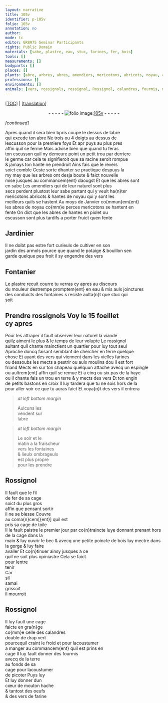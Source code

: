 ```yaml
---
layout: narrative
title: 105v
identifier: p-105v
folio: 105v
annotation: no
author:
mode: tc
editor: GR8975 Seminar Participants
rights: Public Domain
materials: [sabe, plastre, eau, stuc, farines, fer, bois]
tools: []
measurements: []
bodyparts: []
places: []
plants: [abre, arbres, abres, amendiers, mericotons, abricots, noyau, abres de noyau, perces mericotons, armols]
professions: []
environments: []
animals: [vers, rossignols, rossignol, Rossignol, calandres, fourmis, mouton, vers de farine]
---
```


<p><a href="{{ site.baseurl }}/diplomatic/">[TOC]</a> | <a href="{{ site.baseurl }}/_texts/p-105v_tl.md/">[translation]</a></p><div class="folio" align="center">- - - - - <a href="http://gallica.bnf.fr/ark:/12148/btv1b10500001g/f216.image" target="_blank"><img src="https://cu-mkp.github.io/2017-workshop-edition/assets/photo-icon.png" alt="folio image: " style="display:inline-block; margin-bottom:-3px;"/>105v</a> - - - - - </div>  
 
*[continued]*
  
Apres quand il sera bien <span class="del">b</span>pris coupe le dessus de l<span class="pa">abre</span><br/> qui excede ton <span class="pa">abre</span> <span class="del">Ne</span> trois ou 4 doigts au dessus de<br/> lescusson pour la premiere foys Et <span class="del">apr</span> puys au plus pres<br/> affin quil se ferme Mais advise bien que quand tu feras<br/> ton escusson quil ny demeure point un petit trou par derriere<br/> le germe car cela te signifieroit que sa racine seroit rompue<br/> & jamays ton hante ne prendroit Ains fais que le revers<br/> soict comble Ceste sorte dhanter se practique despuys la<br/> my may que les <span class="pa">arbres</span> ont desja boute & faict nouvelle<br/> mise jusques au commancem{ent} daougst Et que les <span class="pa">abres</span> sont<br/> en sabe Les <span class="pa">amendiers</span> qui de leur naturel sont plus<br/> secs perdent plustost leur <span class="m">sabe</span> partant qui y veult ha{n}ter<br/> <span class="pa">mericotons</span> <span class="pa">abricots</span> & hantes de <span class="pa">noyau</span> qui y sont les<br/> meilleurs quils se hastent Au moys de Janvier co{mmun}em{ent}<br/> les <span class="pa">abres de noyau</span> co{mm}e <span class="pa">perces mericotons</span> se hantent en<br/> fente On dict que les <span class="pa">abres</span> <span class="del">de</span> hantes en piolet ou<br/> escusson sont plus tardifs a porter fruict quen fente
 
 
  

## Jardinier

 
Il ne doibt pas estre fort curieulx de cultiver en son<br/> jardin des <span class="pa">armols</span> pource <span class="add">que</span> quand le potaige & bouillon sen<br/> garde quelque peu froit il sy engendre des <span class="al">vers</span>
 
 
  

## Fontanier

 
Le <span class="m">plastre</span> recuit courre tu verras cy apres au discours<br/> du mouleur destrempe promptem{ent} en <span class="m">eau</span> & mis aulx joinctures<br/> des conduicts des fontaines <span class="del">s</span> resiste aulta{n}t que <span class="m">stuc</span> qui <br/> soit
 
 
  

## Prendre <span class="al">rossignols</span> <span class="add">Voy le 15 foeillet<br/> cy apres</span>

 
Pour les attraper il fault observer leur naturel la viande<br/> quilz aiment le plus & le temps de leur volupte Le <span class="al">rossignol</span><br/> aultant quil chante mainctient un quartier pour luy tout seul<br/> Aproche doncq faisant semblant de chercher en terre quelque<br/> chose Et ayant des <span class="al">vers</span> qui viennent dans les vielles <span class="m">farines</span><br/> ou dessoubs les mects a pestrir ou aulx moulins dou il est fort<br/> friand Mects en sur ton chapeau quelquun attache avecq un espingle<br/> ou aultrem{ent} affin quil se remue Et a cinq ou six pas de la haye<br/> ou il chante fais un trou en terre & y mects des <span class="al">vers</span> Et ton engin<br/> de petits bastons en croix Il luy tardera que tu ne sois hors de la<br/> pour aller voir ce que tu auras faict Et voya{n}t des <span class="al">vers</span> il entrera
 
> *at left bottom margin*
> 
> 
>  Aulcuns les<br/> vendent sur<br/> l<span class="pa">abre</span>
 
> *at left bottom margin*
> 
> 
>  Le soir et le<br/> matin a la fraischeur<br/> vers les fontaines<br/> & lieulx ombrageulx<br/> est plus propre<br/> pour les prendre
 
 
  

## <span class="al">Rossignol</span>

 
Il fault que le fil<br/> de <span class="m">fer</span> de sa cage<br/> soict du plus gros<br/> affin que pensant sortir<br/> il ne se blesse Couvre<br/> au coma{n}cem[{ent}] quil est<br/> pris sa cage de toile<br/> Il le fault paistre le premier jour par co{n}traincte l<span class="del">uy</span>e <span class="del">donnant</span> prenant hors de la cage dans la<br/> main & luy ouvrir le bec & avecq une petite poincte de <span class="m">bois</span> luy mectre dans la gorge & luy faire<br/> avaller Et co{n}tinuer ainsy jusques a ce<br/> quil ne soit plus opiniastre Cela se faict<br/> pour lentre<br/> tenir<br/> Car<br/> sil<br/> samai<br/> grissoit<br/> il mourroit
 
 
  

## <span class="al">Rossignol</span>

 
Il luy fault une cage<br/> faicte en gra{n}ge<br/> co{mm}e celle des <span class="al">calandres</span><br/> double de drap vert<br/> pourcequil craint le froid et pour lacoustumer<br/> a manger au commancem{ent} quil est prins en <br/> cage Il luy fault donner des <span class="al">fourmis</span><br/> avecq de la terre<br/> au fonds de sa<br/> cage pour lacoustumer<br/> de picoter <span class="del">Puys luy</span><br/> Et luy donner dun<br/> cœur de <span class="al">mouton</span> hache<br/> & tantost des oeufs<br/> & des <span class="al">vers de farine</span>
 
